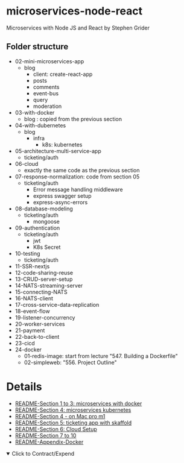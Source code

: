 # microservices-node-react

Microservices with Node JS and React by Stephen Grider

## Folder structure

- 02-mini-microservices-app
  - blog
    - client: create-react-app
    - posts
    - comments
    - event-bus
    - query
    - moderation
- 03-with-docker
  - blog : copied from the previous section
- 04-with-dubernetes
  - blog
    - infra
      - k8s: kubernetes
- 05-architecture-multi-service-app
  - ticketing/auth
- 06-cloud
  - exactly the same code as the previous section
- 07-response-normalization: code from section 05
  - ticketing/auth
    - Error message handling middleware
    - express swagger setup
    - express-async-errors
- 08-database-modeling
  - ticketing/auth
    - mongoose
- 09-authentication
  - ticketing/auth
    - jwt
    - K8s Secret
- 10-testing
  - ticketing/auth
- 11-SSR-nextjs
- 12-code-sharing-reuse
- 13-CRUD-server-setup
- 14-NATS-streaming-server
- 15-connecting-NATS
- 16-NATS-client
- 17-cross-service-data-replication
- 18-event-flow
- 19-listener-concurrency
- 20-worker-services
- 21-payment
- 22-back-to-client
- 23-cicd
- 24-docker
  - 01-redis-image: start from lecture "547. Building a Dockerfile"
  - 02-simpleweb: "556. Project Outline"

# Details

- [README-Section 1 to 3: microservices with docker](./docs/README-01.md)
- [README-Section 4: microservices kubernetes](./docs/README-04.md)
- [README-Section 4 - on Mac pro m1](./docs/README-04-m1.md)
- [README-Section 5: ticketing app with skaffold](./docs/README-05.md)
- [README-Section 6: Cloud Setup](./docs/README-06.md)
- [README-Section 7 to 10](./docs/README-07.md)
- [README-Appendix-Docker](./docs/README-appx-docker.md)

<details open> 
  <summary>Click to Contract/Expend</summary>

</details>
